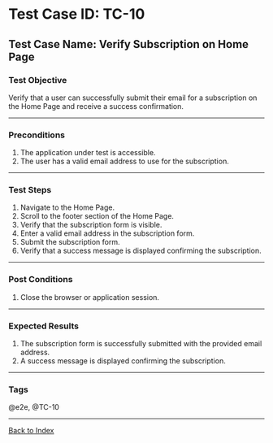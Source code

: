 # Test Case ID: TC-10

## Test Case Name: Verify Subscription on Home Page

### Test Objective

Verify that a user can successfully submit their email for a subscription on the Home Page and receive a success confirmation.

---

### Preconditions

1. The application under test is accessible.
2. The user has a valid email address to use for the subscription.

---

### Test Steps

1. Navigate to the Home Page.
2. Scroll to the footer section of the Home Page.
3. Verify that the subscription form is visible.
4. Enter a valid email address in the subscription form.
5. Submit the subscription form.
6. Verify that a success message is displayed confirming the subscription.

---

### Post Conditions

1. Close the browser or application session.

---

### Expected Results

1. The subscription form is successfully submitted with the provided email address.
2. A success message is displayed confirming the subscription.

---

### Tags

@e2e, @TC-10

---

[Back to Index](test-case-index.md)
